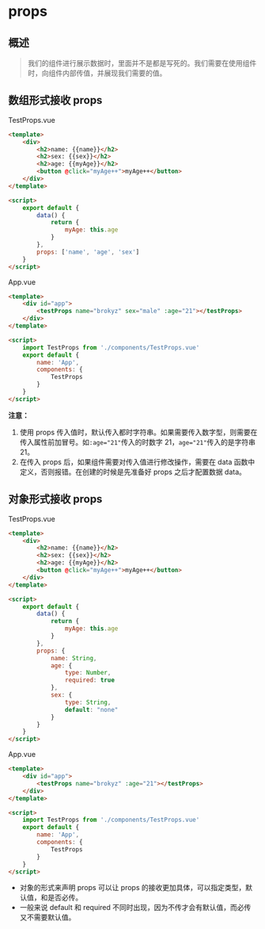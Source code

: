 # props

## 概述

> 我们的组件进行展示数据时，里面并不是都是写死的。我们需要在使用组件时，向组件内部传值，并展现我们需要的值。

## 数组形式接收 props

TestProps.vue

```html
<template>
	<div>
		<h2>name: {{name}}</h2>
		<h2>sex: {{sex}}</h2>
		<h2>age: {{myAge}}</h2>
		<button @click="myAge++">myAge++</button>
	</div>
</template>

<script>
	export default {
		data() {
			return {
				myAge: this.age
			}
		},
		props: ['name', 'age', 'sex']
	}
</script>
```

App.vue

```html
<template>
	<div id="app">
		<testProps name="brokyz" sex="male" :age="21"></testProps>
	</div>
</template>

<script>
	import TestProps from './components/TestProps.vue'
	export default {
		name: 'App',
		components: {
			TestProps
		}
	}
</script>
```

**注意：**

1. 使用 props 传入值时，默认传入都时字符串。如果需要传入数字型，则需要在传入属性前加冒号。如`:age="21"`传入的时数字 21，`age="21"`传入的是字符串 21。
2. 在传入 props 后，如果组件需要对传入值进行修改操作，需要在 data 函数中定义，否则报错。在创建的时候是先准备好 props 之后才配置数据 data。

## 对象形式接收 props

TestProps.vue

```html
<template>
	<div>
		<h2>name: {{name}}</h2>
		<h2>sex: {{sex}}</h2>
		<h2>age: {{myAge}}</h2>
		<button @click="myAge++">myAge++</button>
	</div>
</template>

<script>
	export default {
		data() {
			return {
				myAge: this.age
			}
		},
		props: {
			name: String,
			age: {
				type: Number,
				required: true
			},
			sex: {
				type: String,
				default: "none"
			}
		}
	}
</script>
```

App.vue

```html
<template>
	<div id="app">
		<testProps name="brokyz" :age="21"></testProps>
	</div>
</template>

<script>
	import TestProps from './components/TestProps.vue'
	export default {
		name: 'App',
		components: {
			TestProps
		}
	}
</script>
```

- 对象的形式来声明 props 可以让 props 的接收更加具体，可以指定类型，默认值，和是否必传。
- 一般来说 default 和 required 不同时出现，因为不传才会有默认值，而必传又不需要默认值。